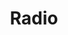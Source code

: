 ---
title: Radio
tags: ["radio", "selected", "option", "choice", "button", "select", "pick"]
icon: radio
svg: '<svg xmlns="http://www.w3.org/2000/svg" width="24" height="24" fill="none" viewBox="0 0 24 24" stroke-width="1.5" stroke-linecap="round" stroke-linejoin="round" stroke="currentColor"><path d="M12 13.5a1.5 1.5 0 1 0 0-3 1.5 1.5 0 0 0 0 3m-3.449 2.205a5.2 5.2 0 0 1-1.148-1.7 5.19 5.19 0 0 1 1.148-5.71M18.07 5.5a9.15 9.15 0 0 1 2.719 6.5 9.15 9.15 0 0 1-2.72 6.5M15.24 8.295a5.2 5.2 0 0 1 1.148 1.7 5.19 5.19 0 0 1-1.148 5.71M5.512 18.5A9.15 9.15 0 0 1 2.793 12c0-2.438.978-4.776 2.72-6.5"/></svg>'
---